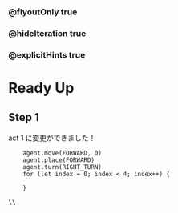 ### @flyoutOnly true
### @hideIteration true
### @explicitHints true

# Ready Up

## Step 1
act 1 に変更ができました！

```ghost
    agent.move(FORWARD, 0)
    agent.place(FORWARD)
    agent.turn(RIGHT_TURN)
    for (let index = 0; index < 4; index++) {
    	
    }
```

```template
\\
```
```package
```
